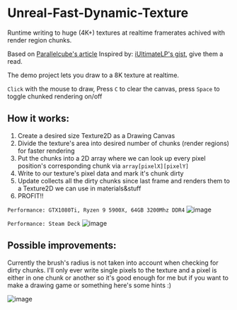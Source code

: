 # Unreal-Fast-Dynamic-Texture
Runtime writing to huge (4K+) textures at realtime framerates achived with render region chunks.

Based on [Parallelcube's article](https://www.parallelcube.com/2018/01/08/dynamic-texture-introduction-drawing-canvas/)
Inspired by: [iUltimateLP's gist](https://gist.github.com/iUltimateLP/baca7aee4b28585b5fd2d0d46b541d95), give them a read.

The demo project lets you draw to a 8K texture at realtime.

`Click` with the mouse to draw, Press `C` to clear the canvas, press `Space` to toggle chunked rendering on/off

## How it works:
1. Create a desired size Texture2D as a Drawing Canvas
2. Divide the texture's area into desired number of chunks (render regions) for faster rendering
3. Put the chunks into a 2D array where we can look up every pixel position's corresponding chunk via `array[pixelX][pixelY]`
4. Write to our texture's pixel data and mark it's chunk dirty
5. Update collects all the dirty chunks since last frame and renders them to a Texture2D we can use in materials&stuff
6. PROFIT!!

`Performance:
GTX1080Ti,
Ryzen 9 5900X,
64GB 3200Mhz DDR4`
![image](https://user-images.githubusercontent.com/1968543/203107033-1e92d2c8-731e-44a9-84f6-d82191f4f94b.png)


`Performance:
Steam Deck`
![image](https://user-images.githubusercontent.com/1968543/203115108-97ff6cb0-420d-4c94-b004-78c01b522e2d.png)

## Possible improvements:

Currently the brush's radius is not taken into account when checking for dirty chunks.
I'll only ever write single pixels to the texture and a pixel is either in one chunk or another so it's good enough for me but if you want to make a drawing game or something here's some hints :)

![image](https://user-images.githubusercontent.com/1968543/203119233-cca73d70-a95b-4012-a64d-574a79a42a5b.png)
